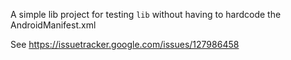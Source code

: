 A simple lib project for testing `lib` without having to hardcode the AndroidManifest.xml

See https://issuetracker.google.com/issues/127986458